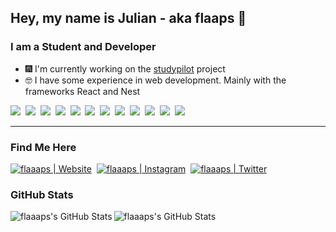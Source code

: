 ## Hey, my name is Julian - aka flaaps 👋
### I am a Student and Developer
- 🎆 I'm currently working on the [studypilot] project
- 🤓 I have some experience in web development. Mainly with the frameworks React and Nest

<p align="start">
  <img src="https://img.shields.io/badge/html5%20-%23E34F26.svg?&style=for-the-badge&logo=html5&logoColor=white"/>&nbsp;
  <img src="https://img.shields.io/badge/css3%20-%231572B6.svg?&style=for-the-badge&logo=css3&logoColor=white"/>&nbsp;
  <img src="https://img.shields.io/badge/node.js%20-%2343853D.svg?&style=for-the-badge&logo=node.js&logoColor=white"/>&nbsp;
  <img src="https://img.shields.io/badge/javascript%20-%23323330.svg?&style=for-the-badge&logo=javascript&logoColor=%23F7DF1E"/>&nbsp;
  <img src="https://img.shields.io/badge/react%20-20232a.svg?&style=for-the-badge&logo=react&logoColor=#61dafb" />&nbsp;
  <img src="https://img.shields.io/badge/express.js%20-%23404d59.svg?&style=for-the-badge&logo=express"/>&nbsp;
  <img src="https://img.shields.io/badge/NestJS%20-black.svg?&style=for-the-badge&logo=nestjs&logoColor=ea2845" />&nbsp;
  <img src="https://img.shields.io/badge/git%20-%23F05033.svg?&style=for-the-badge&logo=git&logoColor=white"/>&nbsp;
  <img src="https://img.shields.io/badge/github%20-%23121011.svg?&style=for-the-badge&logo=github&logoColor=white"/>&nbsp;
  <img src ="https://img.shields.io/badge/MongoDB-%234ea94b.svg?&style=for-the-badge&logo=mongodb&logoColor=white"/>&nbsp;
  <img src="https://img.shields.io/badge/postgresql%20-336791.svg?style=for-the-badge&logo=postgresql&logoColor=white" />&nbsp;
  <img src="https://img.shields.io/badge/Azure%20Devops%20-1a2029.svg?style=for-the-badge&logo=azuredevops&logoColor=0078d4" />
</p>

---
### Find Me Here

[<img alt="flaaaps | Website" src="https://img.shields.io/static/v1?label=Website&message=wening&color=a55eea&style=for-the-badge&logo=none" />][website]&nbsp;
[<img alt="flaaaps | Instagram" src="https://img.shields.io/badge/Instagram-E4405F?style=for-the-badge&logo=instagram&logoColor=white" />][instagram]&nbsp;
[<img alt="flaaaps | Twitter" src="https://img.shields.io/badge/Twitter-1DA1F2?style=for-the-badge&logo=twitter&logoColor=white" />][twitter]&nbsp;

### GitHub Stats

<img align="left" alt="flaaaps's GitHub Stats" src="https://github-readme-stats.vercel.app/api?username=flaaaps&show_icons=true&hide_border=true&count_private=true&theme=ayu-mirage">
<img align="left" alt="flaaaps's GitHub Stats" src="https://github-readme-stats.vercel.app/api/top-langs/?username=flaaaps&hide_border=true&count_private=true&theme=ayu-mirage">

[website]: https://wening.me
[youtube]: https://www.youtube.com/channel/UCWF6V6hbXWRgSme8Ay4TsWQ
[twitter]: https://twitter.com/jvliix
[instagram]: https://www.instagram.com/flaaaps/
[studypilot]: https://studypilot.app
